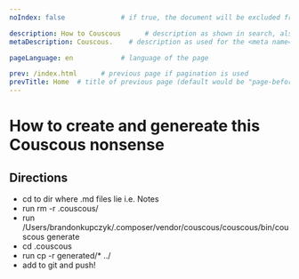 ```yaml
---
noIndex: false              # if true, the document will be excluded from search index

description: How to Couscous      # description as shown in search, also used for metaDescription if not explicitly set
metaDescription: Couscous.    # description as used for the <meta name="description"> content

pageLanguage: en            # language of the page

prev: /index.html      # previous page if pagination is used
prevTitle: Home  # title of previous page (default would be "page-before" here)
---
```

# How to create and genereate this Couscous nonsense 

## Directions
- cd to dir where .md files lie i.e. Notes
- run rm -r .couscous/
- run /Users/brandonkupczyk/.composer/vendor/couscous/couscous/bin/couscous generate 
- cd .couscous
- run cp -r generated/* ../ 
- add to git and push!
